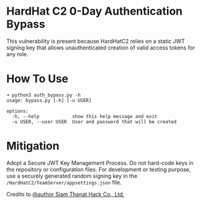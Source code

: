 # HardHat C2 0-Day Authentication Bypass
This vulnerability is present because HardHatC2 relies on a static JWT signing key that allows unauthenticated creation of valid access tokens for any role.

# How To Use
```
➜ python3 auth_bypass.py -h
usage: bypass.py [-h] [-u USER]

options:
  -h, --help            show this help message and exit
  -u USER, --user USER  User and password that will be created

```
# Mitigation
Adopt a Secure JWT Key Management Process. Do not hard-code keys in the repository or configuration files. For development or testing purpose, use a securely generated random signing key in the `/HardHatC2/TeamServer/appsettings.json` file.

Credits to [@author Siam Thanat Hack Co., Ltd.](https://blog.sth.sh/hardhatc2-0-days-rce-authn-bypass-96ba683d9dd7)
